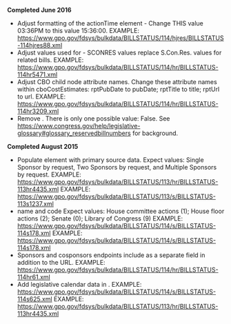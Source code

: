 __Completed June 2016__
* Adjust formatting of the actionTime element - Change THIS value <actionTime>03:36PM</actionTime> 
to this value <actionTime>15:36:00</actionTime>. EXAMPLE: https://www.gpo.gov/fdsys/bulkdata/BILLSTATUS/114/hjres/BILLSTATUS-114hjres88.xml 
* Adjust values used for <billType> - <billType>SCONRES</billType> values replace <type>S.Con.Res.</type> values for related bills. EXAMPLE: https://www.gpo.gov/fdsys/bulkdata/BILLSTATUS/114/hr/BILLSTATUS-114hr5471.xml
* Adjust CBO child node attribute names. Change these attribute names within cboCostEstimates: rptPubDate to pubDate; rptTitle to title; rptUrl to url. EXAMPLE: https://www.gpo.gov/fdsys/bulkdata/BILLSTATUS/114/hr/BILLSTATUS-114hr3209.xml
* Remove <isReserved>. There is only one possible value: False. See https://www.congress.gov/help/legislative-glossary#glossary_reservedbillnumbers for background.

__Completed August 2015__
* Populate <isByRequest> element with primary source data. Expect values: Single Sponsor by request, Two Sponsors by request, and Multiple Sponsors by request. EXAMPLE: https://www.gpo.gov/fdsys/bulkdata/BILLSTATUS/113/hr/BILLSTATUS-113hr4435.xml EXAMPLE: https://www.gpo.gov/fdsys/bulkdata/BILLSTATUS/113/s/BILLSTATUS-113s1237.xml
* <sourceSystem> name and code Expect values: House committee actions (1); House floor actions (2); Senate (0); Library of Congress (9) EXAMPLE: https://www.gpo.gov/fdsys/bulkdata/BILLSTATUS/114/s/BILLSTATUS-114s178.xml EXAMPLE: https://www.gpo.gov/fdsys/bulkdata/BILLSTATUS/114/s/BILLSTATUS-114s178.xml 
* Sponsors and cosponsors endpoints include <bioguide> as a separate field in addition to the URL. EXAMPLE: https://www.gpo.gov/fdsys/bulkdata/BILLSTATUS/114/hr/BILLSTATUS-114hr61.xml
* Add legislative calendar data in <calendarNumbers>. EXAMPLE: https://www.gpo.gov/fdsys/bulkdata/BILLSTATUS/114/s/BILLSTATUS-114s625.xml EXAMPLE: https://www.gpo.gov/fdsys/bulkdata/BILLSTATUS/113/hr/BILLSTATUS-113hr4435.xml 


